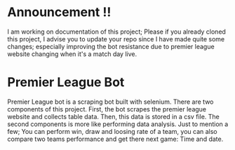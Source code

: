 
# Announcement !!
I am working on documentation of this project; Please if you already cloned this project, I advise you to update your repo since I have made quite some changes; especially improving the bot resistance due to premier league website changing when it's a match day live.

# Premier League Bot
Premier League bot is a scraping bot built with selenium. There are two components of this project. First, the bot scrapes the premier league website and collects table data. Then, this data is stored in a csv file. The second components is more like performing data analysis. Just to mention a few; You can perform win, draw and loosing rate of a team, you can also compare two teams performance and get there next game: Time and date. 



